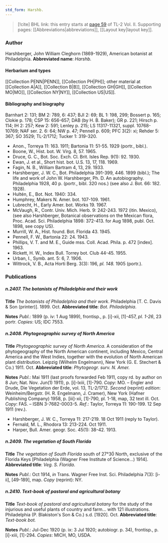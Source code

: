 ```yaml
---
std_form: Harshb.
---
```


> [!cite] BHL link: this entry starts at [page 59](https://www.biodiversitylibrary.org/page/33068301) of TL-2 Vol. II.
> Supporting pages: [[Abbreviations|abbreviations]], [[Layout key|layout key]].

### Author

Harshberger, John William Cleghorn (1869-1929), American botanist at Philadelphia. 
**Abbreviated name**: *Harshb.*

#### Herbarium and types

[[Collection PENN|PENN]], [[Collection PH|PH]]; other material at [[Collection A|A]], [[Collection B|B]], [[Collection GH|GH]], [[Collection MO|MO]], [[Collection NY|NY]], [[Collection US|US]].

#### Bibliography and biography

Barnhart 2: 131; BM 2: 789, 6: 437; BJI 2: 69; BL 1: 198, 299; Bossert p. 165; Clokie p. 178; CSP 15: 656-657; DAB (by H. B. Baker); GR p. 221; Hirsch p. 114; IH 2: 257; Kew 2: 591; Lenley p. 215; LS 11317-11321, suppl. 10768-10769; NAF ser. 2. 6: 64; NW p. 47; Pennell p. 609; PFC 3(2): xi; Rehder 5: 367; SO 3529; TL-2/1712; Tucker 1: 319-320.
- Anon., Torreya 11: 163. 1911; Bartonia 11: 51-55. 1929 (portr., bibl.).
- Boone, W., Hist. bot. W. Virg. 8, 57. 1965.
- Druce, G. C., Bot. Soc. Exch. Cl. Brit. Isles Rep. 9(1): 92. 1930.
- Ewan, J. et al., Short hist. bot. U.S. 13, 17, 118. 1969.
- Fagin, N. B., William Bartram 4, 13, 29. 1933.
- Harshberger, J. W. C., Bot. Philadelphia 391-399, 446. 1899 (bibl.); The life and work of John W. Harshberger, Ph. D. An autobiography. Philadelphia 1928, 40 p. (portr., bibl. 320 nos.) (see also J. Bot. 66: 182. 1928).
- Hultén, E., Bot. Not. 1940: 334.
- Humphrey, Makers N. Amer. bot. 107-109. 1961.
- Lubrecht, H., Early Amer. bot. Works 19. 1967.
- McVaugh, R., Contr. Univ. Mich. Herb. 9: 242-243. 1972 (itin. Mexico), (see also Harshberger, Botanical observations on the Mexican flora, Proc. Acad. Sci. Philadelphia 1898: 372-413. for Aug 1898, publ. Oct. 1898, see copy US).
- Murrill, W. A., Hist. found. Bot. Florida 43. 1945.
- Pennell, F. W., Bartonia 22: 24. 1943.
- Phillips, V. T. and M. E., Guide mss. Coll. Acad. Phila. p. 472 \[index\]. 1963.
- Rickett, H. W., Index Bull. Torrey bot. Club 44-45. 1955.
- Urban, I., Symb. ant. 5: 6, 7. 1906.
- Wittrock, V. B., Acta Horti Berg. 3(3): 196, *pl. 148.* 1905 (portr.).

### Publications

##### n.2407. The botanists of Philadelphia and their work

**Title**
*The botanists of Philadelphia and their work*. Philadelphia \[T. C. Davis & Son (printer)\]. 1899. Oct.
**Abbreviated title**: *Bot. Philadelphia*.

**Notes**
*Publ*.: 1899 (p. iv: 1 Aug 1899), frontisp., p. \[i\]-xii, \[1\]-457, *pl. 1-26*, 23 portr. *Copies*: US; IDC 7553.

##### n.2408. Phytogeographic survey of North America

**Title**
*Phytogeographic survey of North America*. A consideration of the phytogeography of the North American continent, including Mexico, Central America and the West Indies, together with the evolution of North American plant distribution. Leipzig (Wilhelm Engelmann), New York (G. E. Stechert & Co.) 1911. Oct.
**Abbreviated title**: *Phytogeogr. surv. N. Amer.*

**Notes**
*Publ*.: Mai 1911 (last proofs forwarded Feb 1911, copy rd. by author on 8 Jun; Nat. Nov. Jun(1) 1911), p. \[i\]-lxiii, \[1\]-790. *Copy*: MO. – Engler and Drude, Die Vegetation der Erde, vol. 13, TL-2/1712.
*Second* (reprint) *edition*: Weinheim/Bergstr. (H. R. Engelmann, J. Cramer), New York (Hafner Publishing Company) 1958, p. \[iii\]-xii, \[1\]-790, pl. 1-18, map, 32 text ill. Oct.
*Copy*: FAS. – ISBN 3-7682-0003-5.
*Ref*.: Taylor, Torreya 11: 190-199. 12 Sep 1911 (rev.).
- Harshberger, J. W. C., Torreya 11: 217-219. 18 Oct 1911 (reply to Taylor).
- Fernald, M. L., Rhodora 13: 213-224. Oct 1911.
- Harper, Bull. Amer. geogr. Soc. 45(1): 38-42. 1913.

##### n.2409. The vegetation of South Florida

**Title**
*The vegetation of South Florida* south of 27°30́ North, exclusive of the Florida Keys \[Philadelphia (Wagner Free Institute of Science...) 1914\].
**Abbreviated title**: *Veg. S. Florida*.

**Notes**
*Publ*.: Oct 1914, *in* Trans. Wagner Free Inst. Sci. Philadelphia 7(3): \[i-ii\], \[49-189\], map.
*Copy* (reprint): NY.

##### n.2410. Text-book of pastoral and agricultural botany

**Title**
*Text-book of pastoral and agricultural botany* for the study of the injurious and useful plants of country and farm... with 121 illustrations. Philadelphia (P. Blakiston's Son & Co.) s.d. \[1920\]. Oct.
**Abbreviated title**: *Text-book bot.*

**Notes**
*Publ*.: Jul-Dec 1920 (p. ix: 3 Jul 1920; autobiogr. p. 34), frontisp., p. \[i\]-xiii, \[1\]-294. *Copies*: MICH, MO, USDA.

